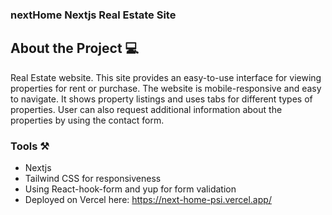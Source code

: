 ### nextHome Nextjs Real Estate Site


## About the Project 💻

Real Estate website. This site provides an easy-to-use interface for viewing properties for rent or purchase. The website is mobile-responsive and easy to navigate. It shows property listings and uses tabs for different types of properties. User can also request additional information about the properties by using the contact form.

### Tools ⚒️

* Nextjs
* Tailwind CSS for responsiveness
* Using React-hook-form and yup for form validation
* Deployed on Vercel here: https://next-home-psi.vercel.app/